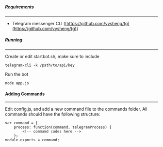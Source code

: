 
##### Requirements
- - -
* Telegram messenger CLI ([https://github.com/vysheng/tg](https://github.com/vysheng/tg))

##### Running
- - -
Create or edit startbot.sh, make sure to include

    telegram-cli -k /path/to/api/key

Run the bot

    node app.js

#### Adding Commands
- - -
Edit config.js, and add a new command file to the commands folder. All commands should have the following structure:

    var command = {
        process: function(command, telegramProcess) {
            <!-- commamd codes here -->
        };
    module.exports = command;
